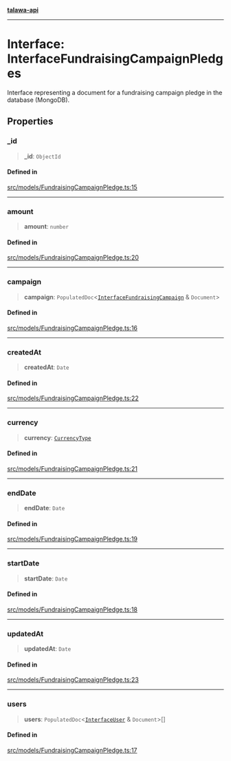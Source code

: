 [**talawa-api**](../../../README.md)

***

# Interface: InterfaceFundraisingCampaignPledges

Interface representing a document for a fundraising campaign pledge in the database (MongoDB).

## Properties

### \_id

> **\_id**: `ObjectId`

#### Defined in

[src/models/FundraisingCampaignPledge.ts:15](https://github.com/Suyash878/talawa-api/blob/f376d03c37e9acd046e7cc983947432c95f74442/src/models/FundraisingCampaignPledge.ts#L15)

***

### amount

> **amount**: `number`

#### Defined in

[src/models/FundraisingCampaignPledge.ts:20](https://github.com/Suyash878/talawa-api/blob/f376d03c37e9acd046e7cc983947432c95f74442/src/models/FundraisingCampaignPledge.ts#L20)

***

### campaign

> **campaign**: `PopulatedDoc`\<[`InterfaceFundraisingCampaign`](../../FundraisingCampaign/interfaces/InterfaceFundraisingCampaign.md) & `Document`\>

#### Defined in

[src/models/FundraisingCampaignPledge.ts:16](https://github.com/Suyash878/talawa-api/blob/f376d03c37e9acd046e7cc983947432c95f74442/src/models/FundraisingCampaignPledge.ts#L16)

***

### createdAt

> **createdAt**: `Date`

#### Defined in

[src/models/FundraisingCampaignPledge.ts:22](https://github.com/Suyash878/talawa-api/blob/f376d03c37e9acd046e7cc983947432c95f74442/src/models/FundraisingCampaignPledge.ts#L22)

***

### currency

> **currency**: [`CurrencyType`](../../FundraisingCampaign/enumerations/CurrencyType.md)

#### Defined in

[src/models/FundraisingCampaignPledge.ts:21](https://github.com/Suyash878/talawa-api/blob/f376d03c37e9acd046e7cc983947432c95f74442/src/models/FundraisingCampaignPledge.ts#L21)

***

### endDate

> **endDate**: `Date`

#### Defined in

[src/models/FundraisingCampaignPledge.ts:19](https://github.com/Suyash878/talawa-api/blob/f376d03c37e9acd046e7cc983947432c95f74442/src/models/FundraisingCampaignPledge.ts#L19)

***

### startDate

> **startDate**: `Date`

#### Defined in

[src/models/FundraisingCampaignPledge.ts:18](https://github.com/Suyash878/talawa-api/blob/f376d03c37e9acd046e7cc983947432c95f74442/src/models/FundraisingCampaignPledge.ts#L18)

***

### updatedAt

> **updatedAt**: `Date`

#### Defined in

[src/models/FundraisingCampaignPledge.ts:23](https://github.com/Suyash878/talawa-api/blob/f376d03c37e9acd046e7cc983947432c95f74442/src/models/FundraisingCampaignPledge.ts#L23)

***

### users

> **users**: `PopulatedDoc`\<[`InterfaceUser`](../../User/interfaces/InterfaceUser.md) & `Document`\>[]

#### Defined in

[src/models/FundraisingCampaignPledge.ts:17](https://github.com/Suyash878/talawa-api/blob/f376d03c37e9acd046e7cc983947432c95f74442/src/models/FundraisingCampaignPledge.ts#L17)
